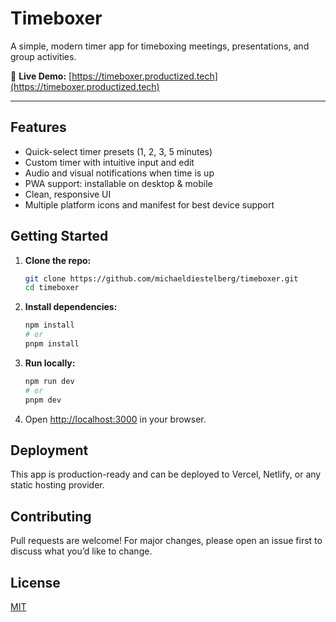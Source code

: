 # Timeboxer

A simple, modern timer app for timeboxing meetings, presentations, and group activities.

:rocket: **Live Demo:** [https://timeboxer.productized.tech](https://timeboxer.productized.tech)

---

## Features
- Quick-select timer presets (1, 2, 3, 5 minutes)
- Custom timer with intuitive input and edit
- Audio and visual notifications when time is up
- PWA support: installable on desktop & mobile
- Clean, responsive UI
- Multiple platform icons and manifest for best device support

## Getting Started

1. **Clone the repo:**
   ```sh
   git clone https://github.com/michaeldiestelberg/timeboxer.git
   cd timeboxer
   ```
2. **Install dependencies:**
   ```sh
   npm install
   # or
   pnpm install
   ```
3. **Run locally:**
   ```sh
   npm run dev
   # or
   pnpm dev
   ```
4. Open [http://localhost:3000](http://localhost:3000) in your browser.

## Deployment
This app is production-ready and can be deployed to Vercel, Netlify, or any static hosting provider.

## Contributing
Pull requests are welcome! For major changes, please open an issue first to discuss what you’d like to change.

## License
[MIT](LICENSE)